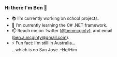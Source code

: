 ### Hi there I'm Ben 👋


- 📚 I’m currently working on school projects.
- 🌱 I’m currently learning the C# .NET framework.
- 📫 Reach me on Twitter (<a href="https://twitter.com/BenMcGinty">@benmcginty</a>), and email (<a href="mailto:ben.a.mcginty@gmail.com">ben.a.mcginty@gmail.com</a>).
- ⚡ Fun fact: I'm still in Australia...<br>
...which is no San Jose.
-He/Him
